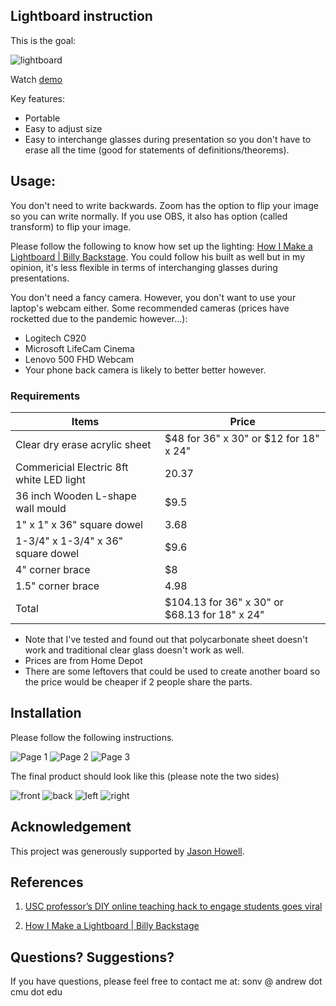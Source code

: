 ## Lightboard instruction
This is the goal:

![lightboard](lightboard.jpg)

Watch [demo](https://drive.google.com/file/d/11st3Axf6iM0eDDXzJOk_KdCnsoE1nwKD/view?usp=sharing)

Key features:

* Portable
* Easy to adjust size
* Easy to interchange glasses during presentation so you don't have to erase all the time (good for statements of definitions/theorems).

## Usage:
You don't need to write backwards. Zoom has the option to flip your image so you can write normally. 
If you use OBS, it also has option (called transform) to flip your image.

Please follow the following to know how set up the lighting: [How I Make a Lightboard | Billy Backstage](https://www.youtube.com/watch?v=2mf03HhlE6E). You could follow his built as well but in my opinion, it's less flexible in terms of interchanging glasses during presentations.

You don't need a fancy camera. However, you don't want to use your laptop's webcam either. Some recommended cameras (prices have rocketted due to the pandemic however...): 
* Logitech C920 
* Microsoft LifeCam Cinema 
* Lenovo 500 FHD Webcam
* Your phone back camera is likely to better better however.


### Requirements

| Items         | Price     |
|----           | ----      |
|Clear dry erase acrylic sheet   |   $48 for 36" x 30" or $12 for 18" x 24" |
|Commericial Electric 8ft white LED light   |20.37  |
|36 inch Wooden L-shape wall mould | $9.5 |
|1" x 1" x 36" square dowel | 3.68 |
|1-3/4" x 1-3/4" x 36" square dowel | $9.6 |
|4" corner brace   | $8    |
|1.5" corner brace | 4.98   |
| Total | $104.13 for 36" x 30" or $68.13 for 18" x 24" |

* Note that I've tested and found out that polycarbonate sheet doesn't work and traditional clear glass doesn't work as well.
* Prices are from Home Depot
* There are some leftovers that could be used to create another board so the price would be cheaper if 2 people share the parts.

## Installation

Please follow the following instructions.

![Page 1](instruction1.jpg)
![Page 2](instruction2.jpg)
![Page 3](instruction3.jpg)

The final product should look like this (please note the two sides)

![front](front.jpg)
![back](back.jpg)
![left](left.jpg)
![right](right.jpg)

## Acknowledgement
This project was generously supported by [Jason Howell](https://www.cmu.edu/math/people/faculty/howell.html).

## References
1. [USC professor’s DIY online teaching hack to engage students goes viral](https://news.usc.edu/174170/emily-nix-usc-professors-diy-online-teaching-hack/)

2. [How I Make a Lightboard | Billy Backstage](https://www.youtube.com/watch?v=2mf03HhlE6E)

## Questions? Suggestions?

If you have questions, please feel free to contact me at: sonv @ andrew dot cmu dot edu